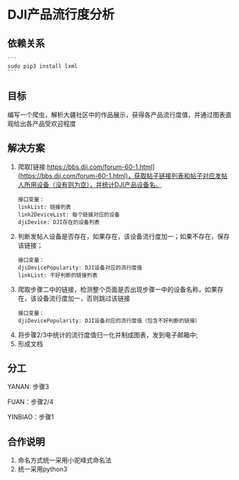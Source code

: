 # DJI产品流行度分析

## 依赖关系
    ```
    sudo pip3 install lxml
    ```
 
## 目标
 
编写一个爬虫，解析大疆社区中的作品展示，获得各产品流行度值，并通过图表直观给出各产品受欢迎程度
 
## 解决方案
 
1. 爬取[链接:https://bbs.dji.com/forum-60-1.html](https://bbs.dji.com/forum-60-1.html)，获取帖子链接列表和帖子对应发帖人所用设备（没有则为空），并统计DJI产品设备名。
    ```
    接口变量：
    linkList: 链接列表
    link2DeviceList: 每个链接对应的设备
    djiDevice: DJI存在的设备列表
    ```
2. 判断发帖人设备是否存在，如果存在，该设备流行度加一；如果不存在，保存该链接；
    ```
    接口变量：
    djiDevicePopularity: DJI设备对应的流行度值
    linkList: 不好判断的链接列表
    ```
3. 爬取步骤二中的链接，检测整个页面是否出现步骤一中的设备名称，如果存在，该设备流行度加一，否则跳过该链接
    ```
    接口变量：
    djiDevicePopularity: DJI设备对应的流行度值（包含不好判断的链接）
    ```
4. 将步骤2/3中统计的流行度值归一化并制成图表，发到电子邮箱中; 
5. 形成文档
 
## 分工
 
YANAN: 步骤3 
 
FUAN：步骤2/4 
 
YINBIAO：步骤1 
 
## 合作说明
 
1. 命名方式统一采用小驼峰式命名法
2. 统一采用python3
